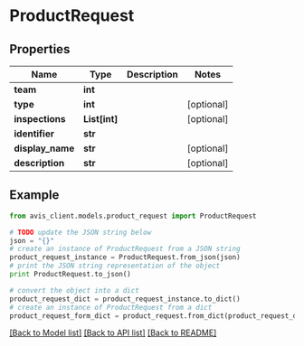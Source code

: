 # ProductRequest


## Properties

Name | Type | Description | Notes
------------ | ------------- | ------------- | -------------
**team** | **int** |  | 
**type** | **int** |  | [optional] 
**inspections** | **List[int]** |  | [optional] 
**identifier** | **str** |  | 
**display_name** | **str** |  | [optional] 
**description** | **str** |  | [optional] 

## Example

```python
from avis_client.models.product_request import ProductRequest

# TODO update the JSON string below
json = "{}"
# create an instance of ProductRequest from a JSON string
product_request_instance = ProductRequest.from_json(json)
# print the JSON string representation of the object
print ProductRequest.to_json()

# convert the object into a dict
product_request_dict = product_request_instance.to_dict()
# create an instance of ProductRequest from a dict
product_request_form_dict = product_request.from_dict(product_request_dict)
```
[[Back to Model list]](../README.md#documentation-for-models) [[Back to API list]](../README.md#documentation-for-api-endpoints) [[Back to README]](../README.md)


